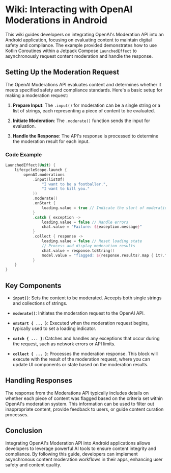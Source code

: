 # Wiki: Interacting with OpenAI Moderations in Android

This wiki guides developers on integrating OpenAI's Moderation API into an Android application, focusing on evaluating content to maintain digital safety and compliance. The example provided demonstrates how to use Kotlin Coroutines within a Jetpack Compose `LaunchedEffect` to asynchronously request content moderation and handle the response.

## Setting Up the Moderation Request

The OpenAI Moderations API evaluates content and determines whether it meets specified safety and compliance standards. Here's a basic setup for making a moderation request:

1. **Prepare Input**: The `.input()` for moderation can be a single string or a list of strings, each representing a piece of content to be evaluated.

2. **Initiate Moderation**: The `.moderate()` function sends the input for evaluation.

3. **Handle the Response**: The API's response is processed to determine the moderation result for each input.

### Code Example

```kotlin
LaunchedEffect(Unit) {
    lifecycleScope.launch {
        openAI.moderations
            .input(listOf(
                "I want to be a footballer.",
                "I want to kill you."
            ))
            .moderate()
            .onStart {
                loading.value = true // Indicate the start of moderation
            }
            .catch { exception ->
                loading.value = false // Handle errors
                chat.value = "Failure: ${exception.message}"
            }
            .collect { response ->
                loading.value = false // Reset loading state
                // Process and display moderation results
                chat.value = response.toString()
                model.value = "flagged: ${response.results?.map { it?.flagged }}"
            }
    }
}
```

## Key Components

- **`input()`**: Sets the content to be moderated. Accepts both single strings and collections of strings.
  
- **`moderate()`**: Initiates the moderation request to the OpenAI API.

- **`onStart { ... }`**: Executed when the moderation request begins, typically used to set a loading indicator.

- **`catch { ... }`**: Catches and handles any exceptions that occur during the request, such as network errors or API limits.

- **`collect { ... }`**: Processes the moderation response. This block will execute with the result of the moderation request, where you can update UI components or state based on the moderation results.

## Handling Responses

The response from the Moderations API typically includes details on whether each piece of content was flagged based on the criteria set within OpenAI's moderation system. This information can be used to filter out inappropriate content, provide feedback to users, or guide content curation processes.

## Conclusion

Integrating OpenAI's Moderation API into Android applications allows developers to leverage powerful AI tools to ensure content integrity and compliance. By following this guide, developers can implement asynchronous content moderation workflows in their apps, enhancing user safety and content quality.